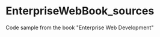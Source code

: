 EnterpriseWebBook_sources
=========================

Code sample from the book "Enterprise Web Development"